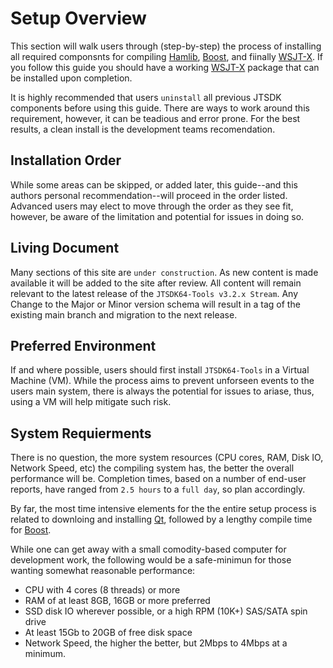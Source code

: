 # Setup Overview

This section will walk users through (step-by-step) the process of installing all required componsnts for compiling [Hamlib], [Boost], and fiinally [WSJT-X][]. If you follow this guide you should have a working [WSJT-X] package that can be installed upon completion.

It is highly recommended that users `uninstall` all previous JTSDK components before using this guide. There are ways to work around this requirement, however, it can be teadious and error prone. For the best results, a clean install is the development teams recomendation.

## Installation Order

While some areas can be skipped, or added later, this guide--and this authors personal recommendation--will proceed in the order listed. Advanced users may elect to move through the order as they see fit, however, be aware of the limitation and potential for issues in doing so.

## Living Document

Many sections of this site are `under construction`. As new content is made available it will be added to the site after review. All content will remain relevant to the latest release of the `JTSDK64-Tools v3.2.x Stream`. Any Change to the Major or Minor version schema will result in a tag of the existing main branch and migration to the next release.

## Preferred Environment

If and where possible, users should first install `JTSDK64-Tools` in a Virtual Machine (VM). While the process aims to prevent unforseen events to the users main system, there is always the potential for issues to ariase, thus, using a VM will help mitigate such risk.

## System Requierments

There is no question, the more system resources (CPU cores, RAM, Disk IO, Network Speed, etc) the compiling system has, the better the overall performance will be. Completion times, based on a number of end-user reports, have ranged from `2.5 hours` to a `full day`, so plan accordingly.

By far, the most time intensive elements for the the entire setup process is related to downloing and installing [Qt][], followed by a lengthy compile time for [Boost][].

While one can get away with a small comodity-based computer for development work, the following would be a safe-minimun for those wanting somewhat reasonable performance:

- CPU with 4 cores (8 threads) or more
- RAM of at least 8GB, 16GB or more preferred
- SSD disk IO wherever possible, or a high RPM (10K+) SAS/SATA spin drive
- At least 15Gb to 20GB of free disk space
- Network Speed, the higher the better, but 2Mbps to 4Mbps at a minimum.


[WSJT-X]: http://physics.princeton.edu/pulsar/K1JT/wsjtx.html
[Hamlib]: https://github.com/Hamlib
[Boost]: https://www.boost.org/
[Qt]: https://www.qt.io/download